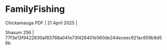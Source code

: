 # FamilyFishing


Chickamauga PDF | 21 April 2025 |

Shasum 256 | 77f3e13f9422830af83768a041e73f426401e560de244eceec921ac659b8d56b
